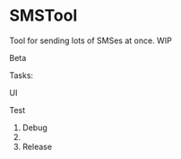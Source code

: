 # SMSTool
Tool for sending lots of SMSes at once. WIP

Beta

Tasks: <p/>
UI <p/>
Test <p/>

1. Debug
2.
2. Release

